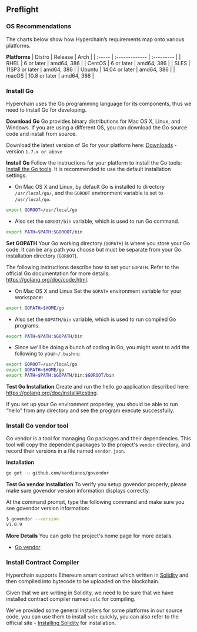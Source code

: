 ## Preflight

### OS Recommendations
The charts below show how Hyperchain’s requirements map onto various platforms.

**Platforms**
| Distro | Release        | Arch  |
| :----- | :------------- | :--------- |
| RHEL   | 6 or later     | amd64, 386 |
| CentOS | 6 or later     | amd64, 386 |
| SLES   | 11SP3 or later | amd64, 386 |
| Ubuntu | 14.04 or later | amd64, 386 |
| macOS  | 10.8 or later  | amd64, 386 |


### Install Go
Hyperchain uses the Go programming language for its components, thus we need to install Go for developing.

**Download Go**
Go provides binary distributions for Mac OS X, Linux, and Windows. If you are using a different OS, you can download the Go source code and install from source.

Download the latest version of Go for your platform here: [Downloads](https://golang.org/dl) - version `1.7.x or above`

**Install Go**
Follow the instructions for your platform to install the Go tools: [Install the Go tools](https://golang.org/doc/install#install). It is recommended to use the default installation settings.

- On Mac OS X and Linux, by default Go is installed to directory `/usr/local/go/`, and the `GOROOT` environment variable is set to `/usr/local/go`.
```bash
export GOROOT=/usr/local/go
```
- Also set the `GOROOT/bin` variable, which is used to run Go command.
```bash
export PATH=$PATH:$GOROOT/bin
```

**Set GOPATH**
Your Go working directory (`GOPATH`) is where you store your Go code. It can be any path you choose but must be separate from your Go installation directory (`GOROOT`).

The following instructions describe how to set your `GOPATH`. Refer to the official Go documentation for more details: https://golang.org/doc/code.html.

- On Mac OS X and Linux
Set the `GOPATH` environment variable for your workspace:
```bash
export GOPATH=$HOME/go
```
- Also set the `GOPATH/bin` variable, which is used to run compiled Go programs.
```bash
export PATH=$PATH:$GOPATH/bin
```

- Since we'll be doing a bunch of coding in Go, you might want to add the following to your``~/.bashrc``:

```bash
export GOROOT=/usr/local/go
export GOPATH=$HOME/go
export PATH=$PATH:$GOPATH/bin:$GOROOT/bin
```

**Test Go Installation**
Create and run the hello.go application described here: https://golang.org/doc/install#testing.

If you set up your Go environment properley, you should be able to run “hello” from any directory and see the program execute successfully.

### Install Go vendor tool
Go vendor is  a tool for managing Go packages and their dependencies. This tool will copy the dependent packages to the project's `vendor` directory, and record  their versions in a file named `vendor.json`.

**Installation**
```bash
go get -u github.com/kardianos/govendor
```
**Test Go vendor Installation**
To verify you setup govendor properly,  	please make sure govendor version information displays correctly.

At the command prompt, type the following command and make sure you see govendor version information:
```bash
$ govendor --version
v1.0.9
```

**More Details**
You can goto the project's home page for more details.
- [Go vendor ](https://github.com/kardianos/govendor)

### Install Contract Compiler
Hyperchain supports Ethereum smart contract which written in [Solidity](https://solidity.readthedocs.org/en/latest/) and then compiled into bytecode to be uploaded on the blockchain. 

Given that we are writing in Solidity, we need to be sure that we have installed contract compiler named `solc` for compiling.

We've provided some general installers for some platforms in our source code, you can use them to install `solc` quickly, you can also refer to the official site - [Installing Solidity](https://solidity.readthedocs.io/en/latest/installing-solidity.html#installing-solidity) for installation.
